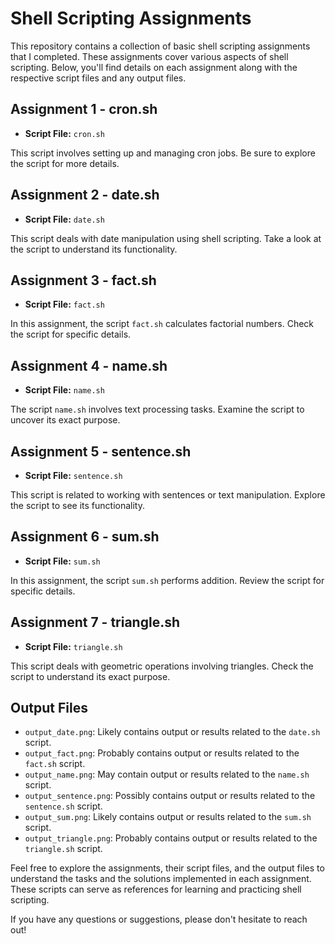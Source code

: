 # Shell Scripting Assignments

This repository contains a collection of basic shell scripting assignments that I completed. These assignments cover various aspects of shell scripting. Below, you'll find details on each assignment along with the respective script files and any output files.

## Assignment 1 - cron.sh
- **Script File:** `cron.sh`

This script involves setting up and managing cron jobs. Be sure to explore the script for more details.

## Assignment 2 - date.sh
- **Script File:** `date.sh`

This script deals with date manipulation using shell scripting. Take a look at the script to understand its functionality.

## Assignment 3 - fact.sh
- **Script File:** `fact.sh`

In this assignment, the script `fact.sh` calculates factorial numbers. Check the script for specific details.

## Assignment 4 - name.sh
- **Script File:** `name.sh`

The script `name.sh` involves text processing tasks. Examine the script to uncover its exact purpose.

## Assignment 5 - sentence.sh
- **Script File:** `sentence.sh`

This script is related to working with sentences or text manipulation. Explore the script to see its functionality.

## Assignment 6 - sum.sh
- **Script File:** `sum.sh`

In this assignment, the script `sum.sh` performs addition. Review the script for specific details.

## Assignment 7 - triangle.sh
- **Script File:** `triangle.sh`

This script deals with geometric operations involving triangles. Check the script to understand its exact purpose.

## Output Files
- `output_date.png`: Likely contains output or results related to the `date.sh` script.
- `output_fact.png`: Probably contains output or results related to the `fact.sh` script.
- `output_name.png`: May contain output or results related to the `name.sh` script.
- `output_sentence.png`: Possibly contains output or results related to the `sentence.sh` script.
- `output_sum.png`: Likely contains output or results related to the `sum.sh` script.
- `output_triangle.png`: Probably contains output or results related to the `triangle.sh` script.

Feel free to explore the assignments, their script files, and the output files to understand the tasks and the solutions implemented in each assignment. These scripts can serve as references for learning and practicing shell scripting.

If you have any questions or suggestions, please don't hesitate to reach out!
